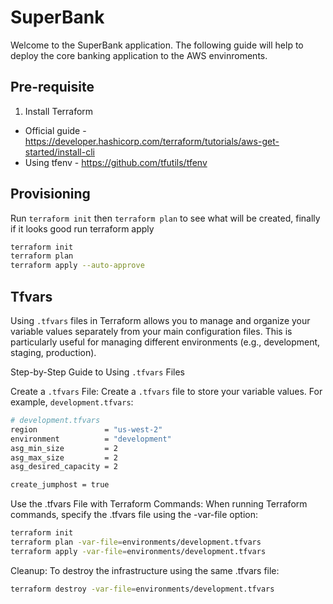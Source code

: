 # SuperBank 

Welcome to the SuperBank application. The following guide will help to deploy the core banking application to the AWS envinroments.

## Pre-requisite

1. Install Terraform 
- Official guide - https://developer.hashicorp.com/terraform/tutorials/aws-get-started/install-cli 
- Using tfenv - https://github.com/tfutils/tfenv



## Provisioning

Run `terraform init` then `terraform plan` to see what will be created, finally if it looks good run terraform apply

```sh
terraform init
terraform plan
terraform apply --auto-approve
```

## Tfvars

Using `.tfvars` files in Terraform allows you to manage and organize your variable values separately from your main configuration files. This is particularly useful for managing different environments (e.g., development, staging, production).

Step-by-Step Guide to Using `.tfvars` Files

Create a `.tfvars` File: Create a `.tfvars` file to store your variable values. For example, `development.tfvars`:

```sh
# development.tfvars
region               = "us-west-2"
environment          = "development"
asg_min_size         = 2
asg_max_size         = 2
asg_desired_capacity = 2

create_jumphost = true
```

Use the .tfvars File with Terraform Commands: When running Terraform commands, specify the .tfvars file using the -var-file option:

```sh
terraform init
terraform plan -var-file=environments/development.tfvars
terraform apply -var-file=environments/development.tfvars
```

Cleanup: To destroy the infrastructure using the same .tfvars file:

```sh
terraform destroy -var-file=environments/development.tfvars
```